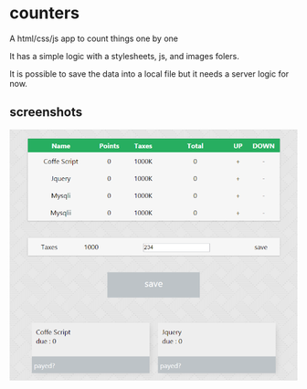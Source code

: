 # counters
A html/css/js app to count things one by one

It has a simple logic with a stylesheets, js, and images folers.

It is possible to save the data into a local file but it needs a server logic for now.

## screenshots

![screenshot](images/counters-screenshot.jpg)
